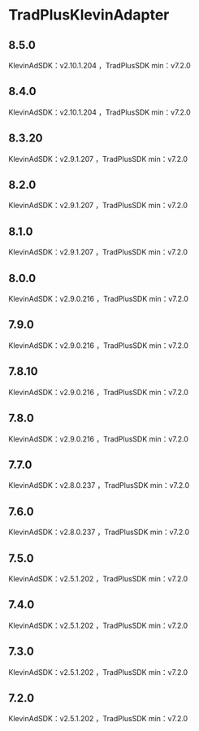 # TradPlusKlevinAdapter

## 8.5.0

KlevinAdSDK：v2.10.1.204 ，TradPlusSDK min：v7.2.0

## 8.4.0

KlevinAdSDK：v2.10.1.204 ，TradPlusSDK min：v7.2.0

## 8.3.20

KlevinAdSDK：v2.9.1.207 ，TradPlusSDK min：v7.2.0

## 8.2.0

KlevinAdSDK：v2.9.1.207 ，TradPlusSDK min：v7.2.0

## 8.1.0

KlevinAdSDK：v2.9.1.207 ，TradPlusSDK min：v7.2.0

## 8.0.0

KlevinAdSDK：v2.9.0.216 ，TradPlusSDK min：v7.2.0

## 7.9.0

KlevinAdSDK：v2.9.0.216 ，TradPlusSDK min：v7.2.0

## 7.8.10

KlevinAdSDK：v2.9.0.216 ，TradPlusSDK min：v7.2.0

## 7.8.0

KlevinAdSDK：v2.9.0.216 ，TradPlusSDK min：v7.2.0

## 7.7.0

KlevinAdSDK：v2.8.0.237 ，TradPlusSDK min：v7.2.0

## 7.6.0

KlevinAdSDK：v2.8.0.237 ，TradPlusSDK min：v7.2.0

## 7.5.0

KlevinAdSDK：v2.5.1.202 ，TradPlusSDK min：v7.2.0

## 7.4.0

KlevinAdSDK：v2.5.1.202 ，TradPlusSDK min：v7.2.0

## 7.3.0

KlevinAdSDK：v2.5.1.202 ，TradPlusSDK min：v7.2.0

## 7.2.0

KlevinAdSDK：v2.5.1.202 ，TradPlusSDK min：v7.2.0